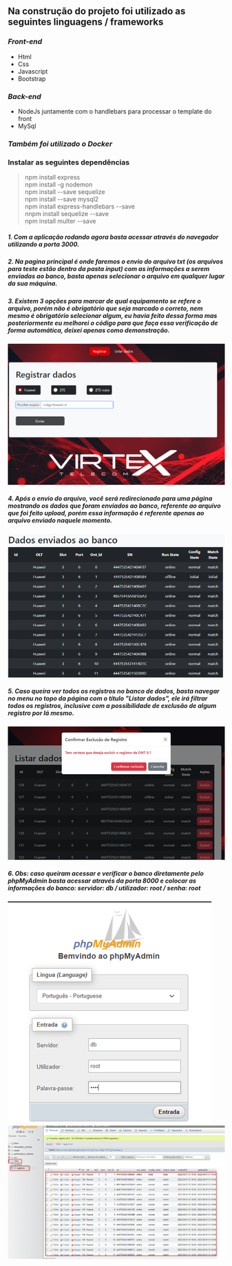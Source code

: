 <!-- /////////////////LINGUAGENS////////////////////// -->

## Na construção do projeto foi utilizado as seguintes linguagens / frameworks

### _Front-end_

- Html
- Css
- Javascript
- Bootstrap

### _Back-end_

- NodeJs juntamente com o handlebars para processar o template do front
- MySql

### _Também foi utilizado o Docker_

<!-- /////////////////DEPENDÊNCIAS////////////////////// -->

### Instalar as seguintes dependências

> npm install express \
> npm install -g nodemon \
> npm install --save sequelize \
> npm install --save mysql2 \
> npm install express-handlebars --save \
> nnpm install sequelize --save \
> npm install multer --save

<!-- /////////////////UTILIZAÇÃO////////////////////// -->

##### 1. Com a aplicação rodando agora basta acessar através do navegador utilizando a porta 3000.

##### 2. Na pagina principal é onde faremos o envio do arquivo txt (os arquivos para teste estão dentro da pasta input) com as informações a serem enviadas ao banco, basta apenas selecionar o arquivo em qualquer lugar da sua máquina.

##### 3. Existem 3 opções para marcar de qual equipamento se refere o arquivo, porém não é obrigatório que seja marcado o correto, nem mesmo é obrigatório selecionar algum, eu havia feito dessa forma mas posteriormente eu melhorei o código para que faça essa verificação de forma automática, deixei apenas como demonstração.

![alt text](.readme_img/01.png)

##### 4. Após o envio do arquivo, você será redirecionado para uma página mostrando os dados que foram enviados ao banco, referente ao arquivo que foi feito upload, porém essa informação é referente apenas ao arquivo enviado naquele momento.

![alt text](.readme_img/02.png)

##### 5. Caso queira ver todos os registros no banco de dados, basta navegar no menu no topo da página com o título "Listar dados", ele irá filtrar todos os registros, inclusive com a possibilidade de exclusão de algum registro por lá mesmo.

![alt text](.readme_img/03.png)

##### 6. Obs: caso queiram acessar e verificar o banco diretamente pelo phpMyAdmin basta acessar através da porta 8000 e colocar as informações do banco: servidor: db / utilizador: root / senha: root

![alt text](.readme_img/04.png)
![alt text](.readme_img/05.png)
